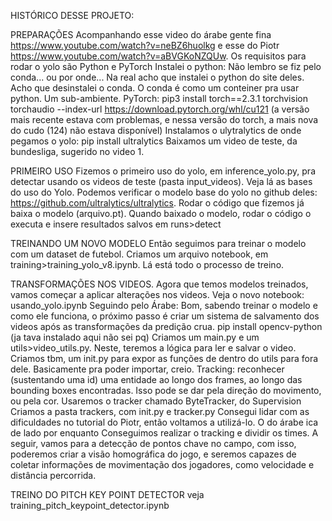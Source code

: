 HISTÓRICO DESSE PROJETO:


PREPARAÇÕES
Acompanhando esse video do árabe gente fina https://www.youtube.com/watch?v=neBZ6huolkg e esse do Piotr https://www.youtube.com/watch?v=aBVGKoNZQUw. 
Os requisitos para rodar o yolo são Python e PyTorch
Instalei o python: Não lembro se fiz pelo conda... ou por onde... Na real acho que instalei o python do site deles. Acho que desinstalei o conda. O conda é como um conteiner pra usar python. Um sub-ambiente. 
PyTorch: pip3 install torch==2.3.1 torchvision torchaudio --index-url https://download.pytorch.org/whl/cu121 (a versão mais recente estava com problemas, e nessa versão do torch, a mais nova do cudo (124) não estava disponível)
Instalamos o ulytralytics de onde pegamos o yolo: pip install ultralytics
Baixamos um video de teste, da bundesliga, sugerido no video 1.


PRIMEIRO USO
Fizemos o primeiro uso do yolo, em inference_yolo.py, pra detectar usando os videos de teste (pasta input_videos).  Veja lá as bases do uso do Yolo. Podemos verificar o modelo base do yolo no github deles: https://github.com/ultralytics/ultralytics. Rodar o código que fizemos já baixa o modelo (arquivo.pt). Quando baixado o modelo, rodar o código o executa e insere resultados salvos em runs>detect


TREINANDO UM NOVO MODELO
Então seguimos para treinar o modelo com um dataset de futebol. Criamos um arquivo notebook, em training>training_yolo_v8.ipynb. Lá está todo o processo de treino.


TRANSFORMAÇÕES NOS VIDEOS.
Agora que temos modelos treinados, vamos começar a aplicar alterações nos videos. Veja o novo notebook: usando_yolo.ipynb
    Seguindo pelo Árabe: Bom, sabendo treinar o modelo e como ele funciona, o próximo passo é criar um sistema de salvamento dos videos após as transformações da predição crua.
    pip install opencv-python (ja tava instalado aqui não sei pq)
    Criamos um main.py e um utils>video_utils.py. Neste, teremos a lógica para ler e salvar o video. Criamos tbm, um init.py para expor as funções de dentro do utils para fora dele. Basicamente pra poder importar, creio.
    Tracking: reconhecer (sustentando uma id) uma entidade ao longo dos frames, ao longo das bounding boxes encontradas. 
    Isso pode se dar pela direção do movimento, ou pela cor. Usaremos o tracker chamado ByteTracker, do Supervision
    Criamos a pasta trackers, com init.py e tracker.py
Consegui lidar com as dificuldades no tutorial do Piotr, então voltamos a utilizá-lo. O do árabe ica de lado por enquanto
Conseguimos realizar o tracking e dividir os times. A seguir, vamos para a detecção de pontos chave no campo, 
com isso, poderemos criar a visão homográfica do jogo, e seremos capazes de coletar informações de movimentação dos jogadores, como velocidade e distância percorrida.


TREINO DO PITCH KEY POINT DETECTOR
veja training_pitch_keypoint_detector.ipynb


